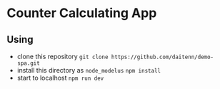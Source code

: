 # Counter Calculating App
## Using
- clone this repository
`git clone https://github.com/daitenn/demo-spa.git`
- install this directory as `node_modelus`
`npm install`
- start to localhost
`npm run dev`